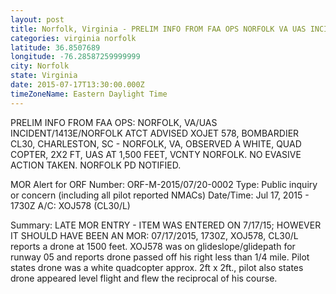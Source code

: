```yaml
---
layout: post
title: Norfolk, Virginia - PRELIM INFO FROM FAA OPS NORFOLK VA UAS INCIDENT 1413E NORFOLK ATCT ADVISED XOJET 578
categories: virginia norfolk
latitude: 36.8507689
longitude: -76.28587259999999
city: Norfolk
state: Virginia
date: 2015-07-17T13:30:00.000Z
timeZoneName: Eastern Daylight Time
---
```


PRELIM INFO FROM FAA OPS: NORFOLK, VA/UAS INCIDENT/1413E/NORFOLK ATCT ADVISED XOJET 578, BOMBARDIER CL30, CHARLESTON, SC - NORFOLK, VA, OBSERVED A WHITE, QUAD COPTER, 2X2 FT, UAS AT 1,500 FEET, VCNTY NORFOLK. NO EVASIVE ACTION TAKEN. NORFOLK PD NOTIFIED.

MOR Alert for ORF
Number: ORF-M-2015/07/20-0002
Type: Public inquiry or concern (including all pilot reported NMACs)
Date/Time: Jul 17, 2015 - 1730Z
A/C: XOJ578 (CL30/L)

Summary: LATE MOR ENTRY - ITEM WAS ENTERED ON 7/17/15; HOWEVER IT SHOULD HAVE BEEN AN MOR: 07/17/2015, 1730Z, XOJ578, CL30/L reports a drone at 1500 feet. XOJ578 was on glideslope/glidepath for runway 05 and reports drone passed off his right less than 1/4 mile. Pilot states drone was a white quadcopter approx. 2ft x 2ft., pilot also states drone appeared level flight and flew the reciprocal of his course. 